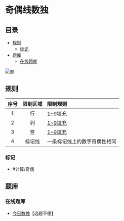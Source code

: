 # 奇偶线数独
<!-- START doctoc generated TOC please keep comment here to allow auto update -->
<!-- DON'T EDIT THIS SECTION, INSTEAD RE-RUN doctoc TO UPDATE -->
## 目录

- [规则](#%E8%A7%84%E5%88%99)
  - [标记](#%E6%A0%87%E8%AE%B0)
- [题库](#%E9%A2%98%E5%BA%93)
  - [在线题库](#%E5%9C%A8%E7%BA%BF%E9%A2%98%E5%BA%93)

<!-- END doctoc generated TOC please keep comment here to allow auto update -->

![题](https://cn.sudoku.today/pic/04/paritysudoku/67547_277053.png)

## 规则

| 序号  | 限制区域 | 限制规则           |
|:---:|:----:|:---------------|
|  1  |  行   | [1~9填充]        |
|  2  |  列   | [1~9填充]        |
|  3  |  宫   | [1~9填充]        |
|  4  | 标记线  | 一条标记线上的数字奇偶性相同 |

### 标记

- #计算/奇偶

## 题库

### 在线题库

- [今日数独]【选题不便】

[1~9填充]: ../../../../rules.md#1to9填充

[今日数独]: https://cn.sudoku.today/g-parity-lines-sudoku/
